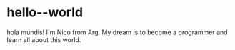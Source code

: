 # hello--world
hola mundis!
I´m Nico from Arg. My dream is to become a programmer and learn all about this world.

